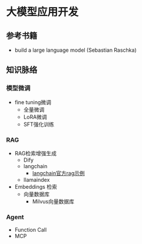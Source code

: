 # 大模型应用开发
## 参考书籍
- build a large language model (Sebastian Raschka)
## 知识脉络
### 模型微调
- fine tuning微调
    - 全量微调
    - LoRA微调
    - SFT强化训练
### RAG
- RAG检索增强生成
    - Dify
    - langchain
        - [langchain官方rag示例](https://python.langchain.com/v0.2/docs/tutorials/rag/)
    - llamaindex
- Embeddings 检索
    - 向量数据库
        - Milvus向量数据库

### Agent
- Function Call
- MCP
